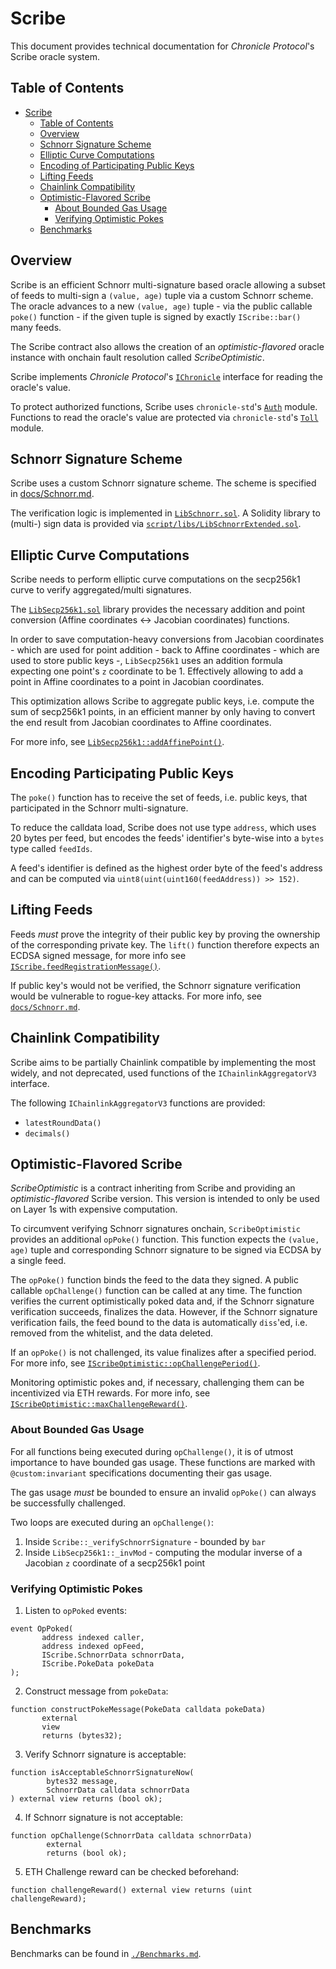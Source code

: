 # Scribe

This document provides technical documentation for _Chronicle Protocol_'s Scribe oracle system.


## Table of Contents

- [Scribe](#scribe)
  - [Table of Contents](#table-of-contents)
  - [Overview](#overview)
  - [Schnorr Signature Scheme](#schnorr-signature-scheme)
  - [Elliptic Curve Computations](#elliptic-curve-computations)
  - [Encoding of Participating Public Keys](#encoding-participating-public-keys)
  - [Lifting Feeds](#lifting-feeds)
  - [Chainlink Compatibility](#chainlink-compatibility)
  - [Optimistic-Flavored Scribe](#optimistic-flavored-scribe)
    - [About Bounded Gas Usage](#about-bounded-gas-usage)
    - [Verifying Optimistic Pokes](#verifying-optimistic-pokes)
  - [Benchmarks](#benchmarks)

## Overview

Scribe is an efficient Schnorr multi-signature based oracle allowing a subset of feeds to multi-sign a `(value, age)` tuple via a custom Schnorr scheme. The oracle advances to a new `(value, age)` tuple - via the public callable `poke()` function - if the given tuple is signed by exactly `IScribe::bar()` many feeds.

The Scribe contract also allows the creation of an _optimistic-flavored_ oracle instance with onchain fault resolution called _ScribeOptimistic_.

Scribe implements _Chronicle Protocol_'s [`IChronicle`](https://github.com/chronicleprotocol/chronicle-std/blob/v1/src/IChronicle.sol) interface for reading the oracle's value.

To protect authorized functions, Scribe uses `chronicle-std`'s [`Auth`](https://github.com/chronicleprotocol/chronicle-std/blob/v2/src/auth/Auth.sol) module. Functions to read the oracle's value are protected via `chronicle-std`'s [`Toll`](https://github.com/chronicleprotocol/chronicle-std/blob/v2/src/toll/Toll.sol) module.

## Schnorr Signature Scheme

Scribe uses a custom Schnorr signature scheme. The scheme is specified in [docs/Schnorr.md](./Schnorr.md).

The verification logic is implemented in [`LibSchnorr.sol`](../src/libs/LibSchnorr.sol). A Solidity library to (multi-) sign data is provided via [`script/libs/LibSchnorrExtended.sol`](../script/libs/LibSchnorrExtended.sol).

## Elliptic Curve Computations

Scribe needs to perform elliptic curve computations on the secp256k1 curve to verify aggregated/multi signatures.

The [`LibSecp256k1.sol`](../src/libs/LibSecp256k1.sol) library provides the necessary addition and point conversion (Affine coordinates <-> Jacobian coordinates) functions.

In order to save computation-heavy conversions from Jacobian coordinates - which are used for point addition - back to Affine coordinates - which are used to store public keys -, `LibSecp256k1` uses an addition formula expecting one point's `z` coordinate to be 1. Effectively allowing to add a point in Affine coordinates to a point in Jacobian coordinates.

This optimization allows Scribe to aggregate public keys, i.e. compute the sum of secp256k1 points, in an efficient manner by only having to convert the end result from Jacobian coordinates to Affine coordinates.

For more info, see [`LibSecp256k1::addAffinePoint()`](../src/libs/LibSecp256k1.sol).

## Encoding Participating Public Keys

The `poke()` function has to receive the set of feeds, i.e. public keys, that participated in the Schnorr multi-signature.

To reduce the calldata load, Scribe does not use type `address`, which uses 20 bytes per feed, but encodes the feeds' identifier's byte-wise into a `bytes` type called `feedIds`.

A feed's identifier is defined as the highest order byte of the feed's address and can be computed via `uint8(uint(uint160(feedAddress)) >> 152)`.

## Lifting Feeds

Feeds _must_ prove the integrity of their public key by proving the ownership of the corresponding private key. The `lift()` function therefore expects an ECDSA signed message, for more info see [`IScribe.feedRegistrationMessage()`](../src/IScribe.sol).

If public key's would not be verified, the Schnorr signature verification would be vulnerable to rogue-key attacks. For more info, see [`docs/Schnorr.md`](./Schnorr.md#key-aggregation-for-multisignatures).

## Chainlink Compatibility

Scribe aims to be partially Chainlink compatible by implementing the most widely, and not deprecated, used functions of the `IChainlinkAggregatorV3` interface.

The following `IChainlinkAggregatorV3` functions are provided:
- `latestRoundData()`
- `decimals()`

## Optimistic-Flavored Scribe

_ScribeOptimistic_ is a contract inheriting from Scribe and providing an _optimistic-flavored_ Scribe version. This version is intended to only be used on Layer 1s with expensive computation.

To circumvent verifying Schnorr signatures onchain, `ScribeOptimistic` provides an additional `opPoke()` function. This function expects the `(value, age)` tuple and corresponding Schnorr signature to be signed via ECDSA by a single feed.

The `opPoke()` function binds the feed to the data they signed. A public callable `opChallenge()` function can be called at any time. The function verifies the current optimistically poked data and, if the Schnorr signature verification succeeds, finalizes the data. However, if the Schnorr signature verification fails, the feed bound to the data is automatically `diss`'ed, i.e. removed from the whitelist, and the data deleted.

If an `opPoke()` is not challenged, its value finalizes after a specified period. For more info, see [`IScribeOptimistic::opChallengePeriod()`](../src/IScribeOptimistic.sol).

Monitoring optimistic pokes and, if necessary, challenging them can be incentivized via ETH rewards. For more info, see [`IScribeOptimistic::maxChallengeReward()`](../src/IScribeOptimistic.sol).

### About Bounded Gas Usage

For all functions being executed during `opChallenge()`, it is of utmost importance to have bounded gas usage. These functions are marked with `@custom:invariant` specifications documenting their gas usage.

The gas usage _must_ be bounded to ensure an invalid `opPoke()` can always be successfully challenged.

Two loops are executed during an `opChallenge()`:
1. Inside `Scribe::_verifySchnorrSignature` - bounded by `bar`
2. Inside `LibSecp256k1::_invMod` - computing the modular inverse of a Jacobian `z` coordinate of a secp256k1 point

### Verifying Optimistic Pokes

1. Listen to `opPoked` events:
```solidity
event OpPoked(
       address indexed caller,
       address indexed opFeed,
       IScribe.SchnorrData schnorrData,
       IScribe.PokeData pokeData
);
```

2. Construct message from `pokeData`:
```solidity
function constructPokeMessage(PokeData calldata pokeData)
       external
       view
       returns (bytes32);
```

3. Verify Schnorr signature is acceptable:
```solidity
function isAcceptableSchnorrSignatureNow(
        bytes32 message,
        SchnorrData calldata schnorrData
) external view returns (bool ok);
```

4. If Schnorr signature is not acceptable:
```solidity
function opChallenge(SchnorrData calldata schnorrData)
        external
        returns (bool ok);
```

5. ETH Challenge reward can be checked beforehand:
```solidity
function challengeReward() external view returns (uint challengeReward);
```

## Benchmarks

Benchmarks can be found in [`./Benchmarks.md`](./Benchmarks.md).
